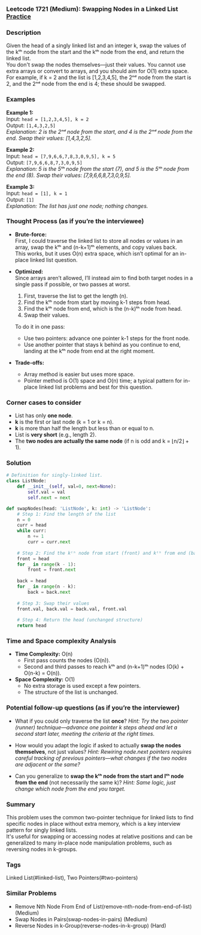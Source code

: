 ### Leetcode 1721 (Medium): Swapping Nodes in a Linked List [Practice](https://leetcode.com/problems/swapping-nodes-in-a-linked-list)

### Description  
Given the head of a singly linked list and an integer k, swap the values of the kᵗʰ node from the start and the kᵗʰ node from the end, and return the linked list.  
You don't swap the nodes themselves—just their values. You cannot use extra arrays or convert to arrays, and you should aim for O(1) extra space.  
For example, if k = 2 and the list is [1,2,3,4,5], the 2ⁿᵈ node from the start is 2, and the 2ⁿᵈ node from the end is 4; these should be swapped.

### Examples  

**Example 1:**  
Input: `head = [1,2,3,4,5], k = 2`  
Output: `[1,4,3,2,5]`  
*Explanation: 2 is the 2ⁿᵈ node from the start, and 4 is the 2ⁿᵈ node from the end. Swap their values: [1,4,3,2,5].*

**Example 2:**  
Input: `head = [7,9,6,6,7,8,3,0,9,5], k = 5`  
Output: `[7,9,6,6,8,7,3,0,9,5]`  
*Explanation: 5 is the 5ᵗʰ node from the start (7), and 5 is the 5ᵗʰ node from the end (8). Swap their values: [7,9,6,6,8,7,3,0,9,5].*

**Example 3:**  
Input: `head = [1], k = 1`  
Output: `[1]`  
*Explanation: The list has just one node; nothing changes.*

### Thought Process (as if you’re the interviewee)  
- **Brute-force:**  
  First, I could traverse the linked list to store all nodes or values in an array, swap the kᵗʰ and (n-k+1)ᵗʰ elements, and copy values back.  
  This works, but it uses O(n) extra space, which isn’t optimal for an in-place linked list question.

- **Optimized:**  
  Since arrays aren’t allowed, I’ll instead aim to find both target nodes in a single pass if possible, or two passes at worst.  
  1. First, traverse the list to get the length (n).
  2. Find the kᵗʰ node from start by moving k-1 steps from head.
  3. Find the kᵗʰ node from end, which is the (n-k)ᵗʰ node from head.
  4. Swap their values.

  To do it in one pass:  
  - Use two pointers: advance one pointer k-1 steps for the front node.
  - Use another pointer that stays k behind as you continue to end, landing at the kᵗʰ node from end at the right moment.

- **Trade-offs:**  
  - Array method is easier but uses more space.
  - Pointer method is O(1) space and O(n) time; a typical pattern for in-place linked list problems and best for this question.

### Corner cases to consider  
- List has only **one node**.
- **k** is the first or last node (k = 1 or k = n).
- **k** is more than half the length but less than or equal to n.
- List is **very short** (e.g., length 2).
- The **two nodes are actually the same node** (if n is odd and k = ⌊n/2⌋ + 1).

### Solution

```python
# Definition for singly-linked list.
class ListNode:
    def __init__(self, val=0, next=None):
        self.val = val
        self.next = next

def swapNodes(head: 'ListNode', k: int) -> 'ListNode':
    # Step 1: Find the length of the list
    n = 0
    curr = head
    while curr:
        n += 1
        curr = curr.next
    
    # Step 2: Find the kᵗʰ node from start (front) and kᵗʰ from end (back)
    front = head
    for _ in range(k - 1):
        front = front.next
    
    back = head
    for _ in range(n - k):
        back = back.next
    
    # Step 3: Swap their values
    front.val, back.val = back.val, front.val
    
    # Step 4: Return the head (unchanged structure)
    return head
```

### Time and Space complexity Analysis  

- **Time Complexity:** O(n)  
  - First pass counts the nodes (O(n)).  
  - Second and third passes to reach kᵗʰ and (n-k+1)ᵗʰ nodes (O(k) + O(n-k) = O(n)).
- **Space Complexity:** O(1)  
  - No extra storage is used except a few pointers.  
  - The structure of the list is unchanged.

### Potential follow-up questions (as if you’re the interviewer)  

- What if you could only traverse the list **once**?
  *Hint: Try the two pointer (runner) technique—advance one pointer k steps ahead and let a second start later, meeting the criteria at the right times.*

- How would you adapt the logic if asked to actually **swap the nodes themselves**, not just values?
  *Hint: Rewiring node.next pointers requires careful tracking of previous pointers—what changes if the two nodes are adjacent or the same?*

- Can you generalize to **swap the kᵗʰ node from the start and lᵗʰ node from the end** (not necessarily the same k)?
  *Hint: Same logic, just change which node from the end you target.*

### Summary
This problem uses the common two-pointer technique for linked lists to find specific nodes in place without extra memory, which is a key interview pattern for singly linked lists.  
It's useful for swapping or accessing nodes at relative positions and can be generalized to many in-place node manipulation problems, such as reversing nodes in k-groups.

### Tags
Linked List(#linked-list), Two Pointers(#two-pointers)

### Similar Problems
- Remove Nth Node From End of List(remove-nth-node-from-end-of-list) (Medium)
- Swap Nodes in Pairs(swap-nodes-in-pairs) (Medium)
- Reverse Nodes in k-Group(reverse-nodes-in-k-group) (Hard)